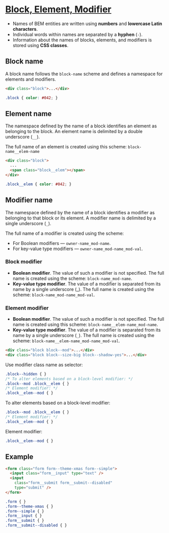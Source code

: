 # [Block, Element, Modifier](https://en.bem.info/)

- Names of BEM entities are written using __numbers__ and __lowercase Latin characters__.
- Individual words within names are separated by a __hyphen__ (`-`).
- Information about the names of blocks, elements, and modifiers is stored using __CSS classes__.

## Block name

A block name follows the `block-name` scheme and defines a namespace for elements and modifiers.

```html
<div class="block">...</div>
```

```css
.block { color: #042; }
```

## Element name

The namespace defined by the name of a block identifies an element as belonging to the block. An element name is delimited by a double underscore (`__`).

The full name of an element is created using this scheme: `block-name__elem-name`

```html
<div class="block">
  ...
  <span class="block__elem"></span>
</div>
```

```css
.block__elem { color: #042; }
```

## Modifier name

The namespace defined by the name of a block identifies a modifier as belonging to that block or its element. A modifier name is delimited by a single underscore (`_`).

The full name of a modifier is created using the scheme:

- For Boolean modifiers — `owner-name_mod-name`.
- For key-value type modifiers — `owner-name_mod-name_mod-val`.

### Block modifier

- __Boolean modifier__. The value of such a modifier is not specified. The full name is created using the scheme: `block-name_mod-name`.
- __Key-value type modifier__. The value of a modifier is separated from its name by a single underscore (_). The full name is created using the scheme: `block-name_mod-name_mod-val`.

### Element modifier

- __Boolean modifier__. The value of such a modifier is not specified. The full name is created using this scheme: `block-name__elem-name_mod-name`.
- __Key-value type modifier__. The value of a modifier is separated from its name by a single underscore (`_`). The full name is created using the scheme: `block-name__elem-name_mod-name_mod-val`.

```html
<div class="block block--mod">...</div>
<div class="block block--size-big block--shadow-yes">...</div>
```

Use modifier class name as selector:

```css
.block--hidden { }
/* To alter elements based on a block-level modifier: */
.block--mod .block__elem { }
/* Element modifier: */
.block__elem--mod { }
```

To alter elements based on a block-level modifier:

```css
.block--mod .block__elem { }
/* Element modifier: */
.block__elem--mod { }
```

Element modifier:

```css
.block__elem--mod { }
```

## Example

```html
<form class="form form--theme-xmas form--simple">
  <input class="form__input" type="text" />
  <input
    class="form__submit form__submit--disabled"
    type="submit" />
</form>
```

```css
.form { }
.form--theme-xmas { }
.form--simple { }
.form__input { }
.form__submit { }
.form__submit--disabled { }
```
